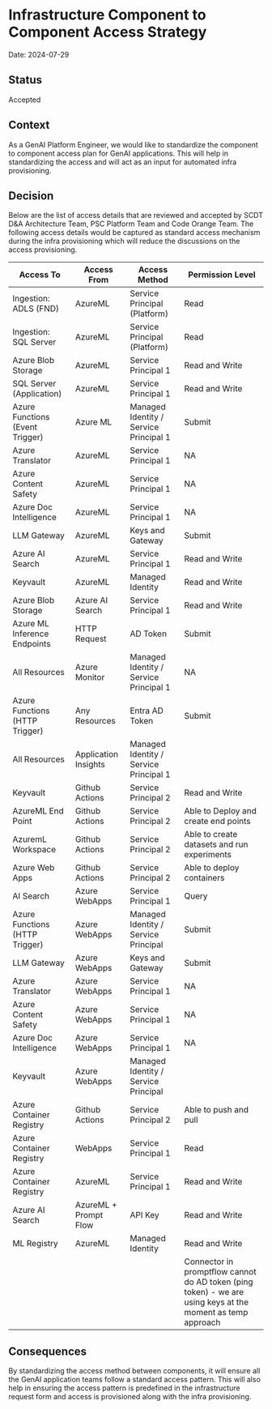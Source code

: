 # Infrastructure Component to Component Access Strategy

Date: 2024-07-29

## Status

Accepted

## Context

As a GenAI Platform Engineer, we would like to standardize the component to component access plan for GenAI applications. This will help in standardizing the access and will act as an input for automated infra provisioning.

## Decision

Below are the list of access details that are reviewed and accepted by SCDT D&A Architecture Team, PSC Platform Team and Code Orange Team. The following access details would be captured as standard access mechanism during the infra provisioning which will reduce the discussions on the access provisioning.

| Access To                       | Access From            | Access Method                          | Permission Level                                                                                           |
|---------------------------------|------------------------|----------------------------------------|------------------------------------------------------------------------------------------------------------|
| Ingestion: ADLS (FND)           | AzureML                | Service Principal (Platform)           | Read                                                                                                       |
| Ingestion: SQL Server           | AzureML                | Service Principal (Platform)           | Read                                                                                                       |
| Azure Blob Storage              | AzureML                | Service Principal 1                    | Read and Write                                                                                             |
| SQL Server (Application)        | AzureML                | Service Principal 1                    | Read and Write                                                                                             |
| Azure Functions (Event Trigger) | Azure ML               | Managed Identity / Service Principal 1 | Submit                                                                                                     |
| Azure Translator                | AzureML                | Service Principal 1                    | NA                                                                                                         |
| Azure Content Safety            | AzureML                | Service Principal 1                    | NA                                                                                                         |
| Azure Doc Intelligence          | AzureML                | Service Principal 1                    | NA                                                                                                         |
| LLM Gateway                     | AzureML                | Keys and Gateway                       | Submit                                                                                                     |
| Azure AI Search                 | AzureML                | Service Principal 1                    | Read and Write                                                                                             |
| Keyvault                        | AzureML                | Managed Identity                       | Read and Write                                                                                             |
| Azure Blob Storage              | Azure AI Search        | Service Principal 1                    | Read and Write                                                                                             |
| Azure ML Inference Endpoints    | HTTP Request           | AD Token                               | Submit                                                                                                     |
| All Resources                   | Azure Monitor          | Managed Identity / Service Principal 1 | NA                                                                                                         |
| Azure Functions (HTTP Trigger)  | Any Resources          | Entra AD Token                         | Submit                                                                                                     |
| All Resources                   | Application Insights   | Managed Identity / Service Principal 1 |                                                                                                            |
| Keyvault                        | Github Actions         | Service Principal 2                    | Read and Write                                                                                             |
| AzureML End Point               | Github Actions         | Service Principal 2                    | Able to Deploy and create end points                                                                       |
| AzuremL Workspace               | Github Actions         | Service Principal 2                    | Able to create datasets and run experiments                                                                |
| Azure Web Apps                  | Github Actions         | Service Principal 2                    | Able to deploy containers                                                                                  |
| AI Search                       | Azure WebApps          | Service Principal 1                    | Query                                                                                                      |
| Azure Functions (HTTP Trigger)  | Azure WebApps          | Managed Identity / Service Principal   | Submit                                                                                                     |
| LLM Gateway                     | Azure WebApps          | Keys and Gateway                       | Submit                                                                                                     |
| Azure Translator                | Azure WebApps          | Service Principal 1                    | NA                                                                                                         |
| Azure Content Safety            | Azure WebApps          | Service Principal 1                    | NA                                                                                                         |
| Azure Doc Intelligence          | Azure WebApps          | Service Principal 1                    | NA                                                                                                         |
| Keyvault                        | Azure WebApps          | Managed Identity / Service Principal   |                                                                                                            |
| Azure Container Registry        | Github Actions         | Service Principal 2                    | Able to push and pull                                                                                      |
| Azure Container Registry        | WebApps                | Service Principal 1                    | Read                                                                                                       |
| Azure Container Registry        | AzureML                | Service Principal 1                    | Read and Write                                                                                             |
| Azure AI Search                 | AzureML + Prompt Flow  | API Key                                | Read and Write                                                                                             |
| ML Registry                     | AzureML                | Managed Identity                                     | Read and Write                                                                                             |
|                                 |                        |                                        | Connector in promptflow cannot do AD token (ping token) - we are using keys at the moment as temp approach |

## Consequences

By standardizing the access method between components, it will ensure all the GenAI application teams follow a standard access pattern. This will also help in ensuring the access pattern is predefined in the infrastructure request form and access is provisioned along with the infra provisioning.
